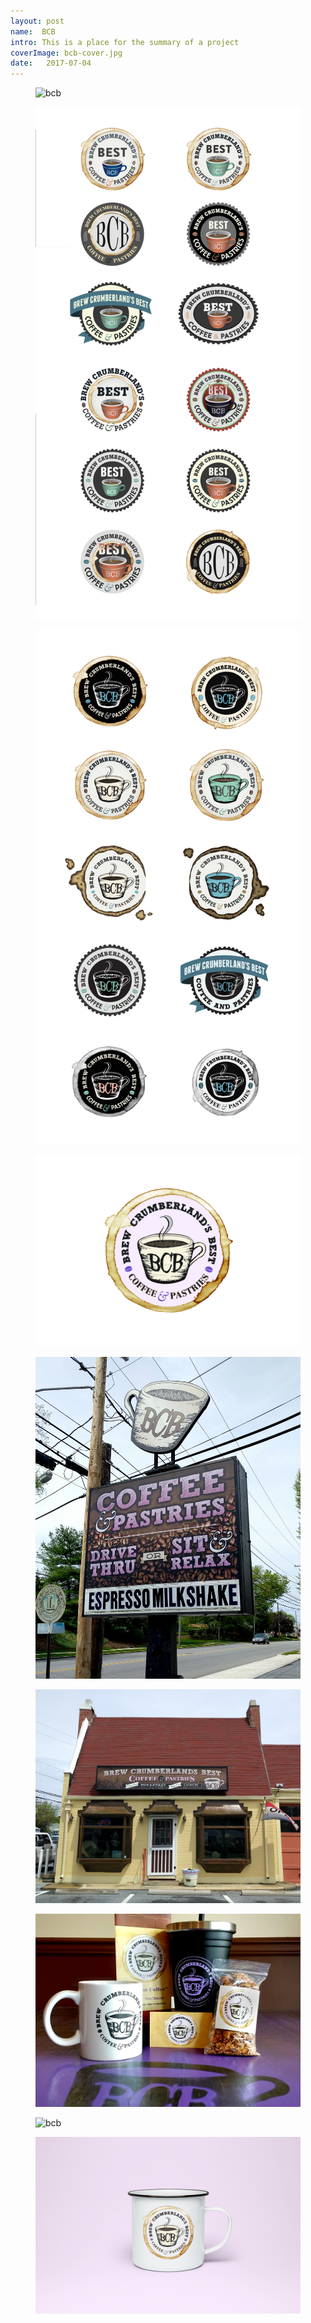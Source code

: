 ```yaml
---
layout: post
name:  BCB
intro: This is a place for the summary of a project
coverImage: bcb-cover.jpg
date:   2017-07-04
---
```



<figure>
    <img src="../img/bcb-1.jpg" alt="bcb" />
</figure>
<figure>
    <img src="../img/bcb-2.jpg" alt="bcb" />
</figure>
<figure>
    <img src="../img/bcb-3.jpg" alt="bcb" />
</figure>
<figure>
    <img src="../img/bcb-4.jpg" alt="bcb" />
</figure>
<figure>
    <img src="../img/bcb-5.jpg" alt="bcb" />
</figure>
<figure>
    <img src="../img/bcb-6.jpg" alt="bcb" />
</figure>
<figure>
    <img src="../img/bcb-7.jpg" alt="bcb" />
</figure>
<figure>
    <img src="../img/bcb-8.jpg" alt="bcb" />
</figure>
<figure>
    <img src="../img/bcb-9.jpg" alt="bcb" />
</figure>
